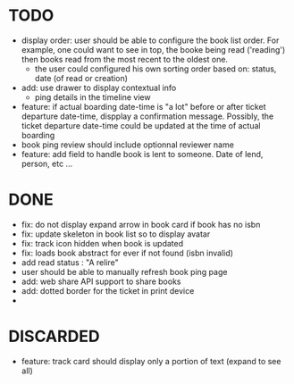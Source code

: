 # TODO
- display order: user should be able to configure the book list order. For example, one could want to see in top, the booke being read ('reading') then books read from the most recent to the oldest one. 
  - the user could configured his own sorting order based on: status, date (of read or creation)
- add: use drawer to display contextual info
  - ping details in the timeline view
- feature: if actual boarding date-time is "a lot" before or after ticket departure date-time, dispplay a confirmation message. Possibly, the ticket departure date-time could be updated at the time of actual boarding
- book ping review should include optionnal reviewer name
- feature: add field to handle book is lent to someone. Date of lend, person, etc ...

# DONE
- fix: do not display expand arrow in book card if book has no isbn
- fix: update skeleton in book list so to display avatar
- fix: track icon hidden when book is updated
- fix: loads book abstract for ever if not found (isbn invalid)
- add read status : "A relire"
- user should be able to manually refresh book ping page  
- add: web share API support to share books
- add: dotted border for the ticket in print device
- 
# DISCARDED
- feature: track card should display only a portion of text (expand to see all)